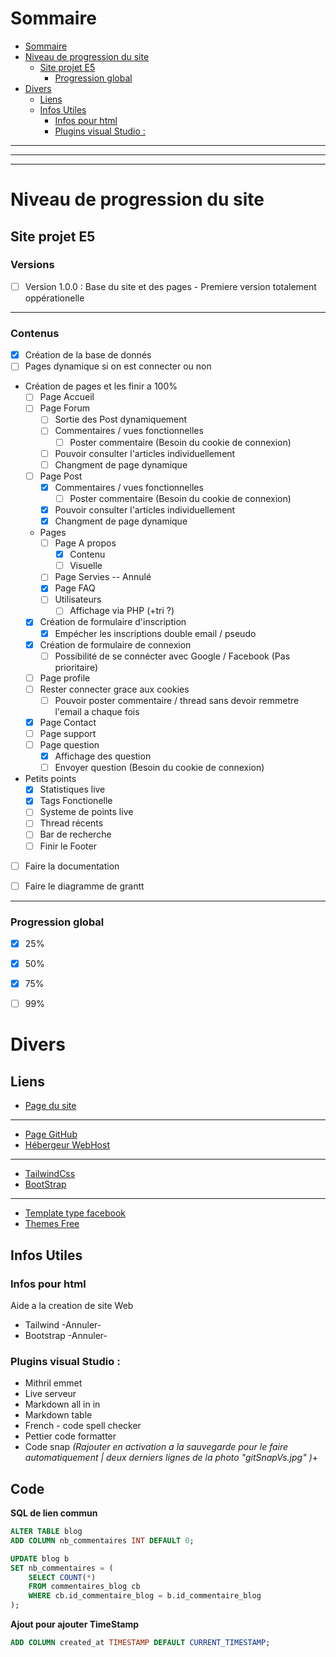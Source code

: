 # Sommaire

- [Sommaire](#sommaire)
- [Niveau de progression du site](#niveau-de-progression-du-site)
  - [Site projet E5](#site-projet-e5)
    - [Progression global](#progression-global)
- [Divers](#divers)
  - [Liens](#liens)
  - [Infos Utiles](#infos-utiles)
    - [Infos pour html](#infos-pour-html)
    - [Plugins visual Studio :](#plugins-visual-studio-)

---

---

---

# Niveau de progression du site

## Site projet E5
### Versions

- [ ] Version 1.0.0 : Base du site et des pages - Premiere version totalement oppérationelle

---

### Contenus

- [x] Création de la base de donnés
- [ ] Pages dynamique si on est connecter ou non
- Création de pages et les finir a 100%
  - [ ] Page Accueil
  - [ ] Page Forum
    - [ ] Sortie des Post dynamiquement
    - [ ] Commentaires / vues fonctionnelles
      - [ ] Poster commentaire (Besoin du cookie de connexion)
    - [ ] Pouvoir consulter l'articles individuellement
    - [ ] Changment de page dynamique
  - [ ] Page Post
    - [x] Commentaires / vues fonctionnelles
      - [ ] Poster commentaire (Besoin du cookie de connexion)
    - [x] Pouvoir consulter l'articles individuellement
    - [x] Changment de page dynamique
  - Pages
    - [ ] Page A propos
      - [x] Contenu
      - [ ] Visuelle
    - [ ] Page Servies -- Annulé
    - [x] Page FAQ
    - [ ] Utilisateurs
      - [ ] Affichage via PHP (+tri ?)
  - [x] Création de formulaire d'inscription
    - [x] Empécher les inscriptions double email / pseudo
  - [x] Création de formulaire de connexion
    - [ ] Possibilité de se connécter avec Google / Facebook (Pas prioritaire)
  - [ ] Page profile
  - [ ] Rester connecter grace aux cookies
    - [ ] Pouvoir poster commentaire / thread sans devoir remmetre l'email a chaque fois
  - [x] Page Contact
  - [ ] Page support
  - [ ] Page question
    - [x] Affichage des question
    - [ ] Envoyer question (Besoin du cookie de connexion)
- Petits points
  - [x] Statistiques live
  - [x] Tags Fonctionelle
  - [ ] Systeme de points live
  - [ ] Thread récents
  - [ ] Bar de recherche
  - [ ] Finir le Footer
- [ ] Faire la documentation
- [ ] Faire le diagramme de grantt
  

---

### Progression global

- [x] 25%
- [x] 50%
- [x] 75%
- [ ] 99%


# Divers

## Liens

- [Page du site](https://monportfolio-freyermuthmatys.000webhostapp.com/EpreuveE5-WebApplication/)

---

- [Page GitHub](https://github.com/Mfxof/EpreuveE5-WebApplication)
- [Hébergeur WebHost](https://panel.000webhost.com/)

---

- [TailwindCss](https://tailwindcss.com/docs/installation)
- [BootStrap](https://getbootstrap.com/docs/5.0/getting-started/introduction/)

---

- [Template type facebook](https://online-communities.demos.buddyboss.com/)
- [Themes Free](https://colorlib.com/wp/themes/)

## Infos Utiles

### Infos pour html

Aide a la creation de site Web

- Tailwind -Annuler-
- Bootstrap -Annuler-

### Plugins visual Studio :

- Mithril emmet
- Live serveur
- Markdown all in in
- Markdown table
- French - code spell checker
- Pettier code formatter
- Code snap _(Rajouter en activation a la sauvegarde pour le faire automatiquement | deux derniers lignes de la photo "gitSnapVs.jpg" )_+


## Code

**SQL de lien commun**
```SQL
ALTER TABLE blog
ADD COLUMN nb_commentaires INT DEFAULT 0;

UPDATE blog b
SET nb_commentaires = (
    SELECT COUNT(*) 
    FROM commentaires_blog cb 
    WHERE cb.id_commentaire_blog = b.id_commentaire_blog
);
```

**Ajout pour ajouter TimeStamp**
```SQL
ADD COLUMN created_at TIMESTAMP DEFAULT CURRENT_TIMESTAMP;
```
